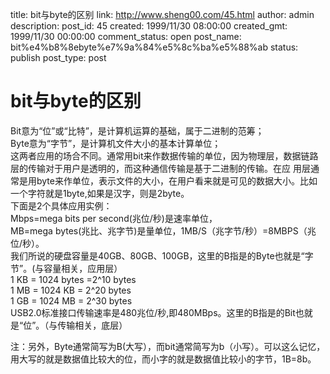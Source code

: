 title: bit与byte的区别
link: http://www.sheng00.com/45.html
author: admin
description: 
post_id: 45
created: 1999/11/30 08:00:00
created_gmt: 1999/11/30 00:00:00
comment_status: open
post_name: bit%e4%b8%8ebyte%e7%9a%84%e5%8c%ba%e5%88%ab
status: publish
post_type: post

# bit与byte的区别

Bit意为“位”或“比特”，是计算机运算的基础，属于二进制的范筹；   
Byte意为“字节”，是计算机文件大小的基本计算单位；    
这两者应用的场合不同。通常用bit来作数据传输的单位，因为物理层，数据链路层的传输对于用户是透明的，而这种通信传输是基于二进制的传输。在应 用层通常是用byte来作单位，表示文件的大小，在用户看来就是可见的数据大小。比如一个字符就是1byte,如果是汉字，则是2byte。   
下面是2个具体应用实例：   
Mbps=mega bits per second(兆位/秒)是速率单位，   
MB=mega bytes(兆比、兆字节)是量单位，1MB/S（兆字节/秒）=8MBPS（兆位/秒）。   
我们所说的硬盘容量是40GB、80GB、100GB，这里的B指是的Byte也就是“字节”。(与容量相关，应用层）   
1 KB = 1024 bytes =2^10 bytes   
1 MB = 1024 KB = 2^20 bytes   
1 GB = 1024 MB = 2^30 bytes   
USB2.0标准接口传输速率是480兆位/秒,即480MBps。这里的B指是的Bit也就是“位”。（与传输相关，底层）   
  
注：另外，Byte通常简写为B(大写），而bit通常简写为b（小写）。可以这么记忆，用大写的就是数据值比较大的位，而小字的就是数据值比较小的字节，1B=8b。